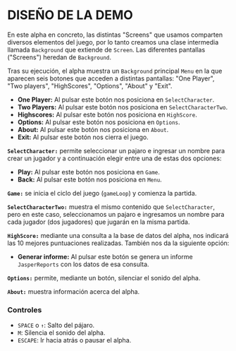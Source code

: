# **DISEÑO DE LA DEMO**

En este alpha en concreto, las distintas "Screens" que usamos comparten diversos elementos del juego, por lo tanto creamos una clase intermedia llamada `Background` que extiende de `Screen`. Las diferentes pantallas ("Screens") heredan de `Background`.

Tras su ejecución, el alpha muestra un `Background` principal `Menu` en la que aparecen seis botones que acceden a distintas pantallas: "One Player", "Two players", "HighScores", "Options", "About" y "Exit".

 - **One Player:** Al pulsar este botón nos posiciona en `SelectCharacter`.
 - **Two Players:** Al pulsar este botón nos posiciona en `SelectCharacterTwo`.
 - **Highscores:** Al pulsar este botón nos posiciona en `HighScore`.
 - **Options:** Al pulsar este botón nos posiciona en `Options`.
 - **About:** Al pulsar este botón nos posiciona en `About`.
 - **Exit:** Al pulsar este botón nos cierra el juego.

**`SelectCharacter:`** permite seleccionar un pajaro e ingresar un nombre para crear un jugador y a continuación elegir entre una de estas dos opciones:

- **Play:** Al pulsar este botón nos posiciona en `Game`.
- **Back:** Al pulsar este botón nos posiciona en `Menu`.

**`Game:`** se inicia el ciclo del juego (`gameLoop`) y comienza la partida.

**`SelectCharacterTwo:`** muestra el mismo contenido que `SelectCharacter`, pero en este caso, seleccionamos un pajaro e ingresamos un nombre para cada jugador (dos jugadores) que jugarán en la misma partida.

**`HighScore:`** mediante una consulta a la base de datos del alpha, nos indicará las 10 mejores puntuaciones realizadas. También nos da la siguiente opción:

- **Generar informe:** Al pulsar este botón se genera un informe `JasperReports` con los datos de esa consulta.

**`Options:`** permite, mediante un botón, silenciar el sonido del alpha.

**`About:`** muestra información acerca del alpha.


### Controles

 + `SPACE` o `↑`: Salto del  pájaro.
 + `M`: Silencia el sonido del alpha.
 + `ESCAPE`: Ir hacia atrás o pausar el alpha.